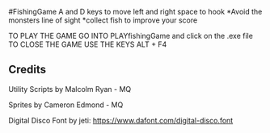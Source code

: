 #FishingGame
A and D keys to move left and right
space to hook
*Avoid the monsters line of sight
*collect fish to improve your score

TO PLAY THE GAME GO INTO PLAYfishingGame and click on the .exe file
TO CLOSE THE GAME USE THE KEYS ALT + F4

## Credits
Utility Scripts by Malcolm Ryan - MQ

Sprites by Cameron Edmond - MQ

Digital Disco Font by jeti: https://www.dafont.com/digital-disco.font
